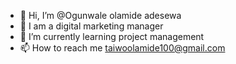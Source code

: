 - 👋 Hi, I’m @Ogunwale olamide adesewa
- 👀 I am a digital marketing manager
- 🌱 I’m currently learning project management
- 📫 How to reach me taiwoolamide100@gmail.com

<!---
Ogunwale-olamide-adesewa/Ogunwale-olamide-adesewa is a ✨ special ✨ repository because its `README.md` (this file) appears on your GitHub profile.
You can click the Preview link to take a look at your changes.
--->

